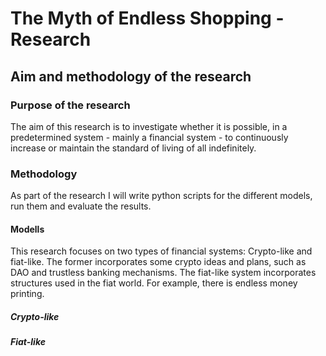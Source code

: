 # The Myth of Endless Shopping - Research
## Aim and methodology of the research
### Purpose of the research
The aim of this research is to investigate whether it is possible, in a predetermined system - mainly a financial system - to continuously increase or maintain the standard of living of all indefinitely.
### Methodology
As part of the research I will write python scripts for the different models, run them and evaluate the results.
#### Modells
This research focuses on two types of financial systems: Crypto-like and fiat-like. The former incorporates some crypto ideas and plans, such as DAO and trustless banking mechanisms. The fiat-like system incorporates structures used in the fiat world. For example, there is endless money printing.
##### Crypto-like
##### Fiat-like
